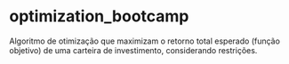 # optimization_bootcamp
Algoritmo de otimização que maximizam o retorno total esperado (função objetivo) de uma carteira de investimento, considerando restrições.
